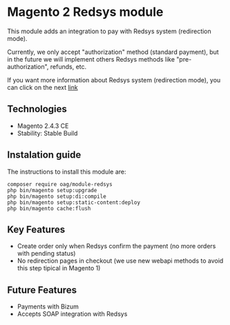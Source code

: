 # Magento 2 Redsys module
This module adds an integration to pay with Redsys system (redirection mode).

Currently, we only accept "authorization" method (standard payment), but in the future we will implement others Redsys methods like "pre-authorization", refunds, etc.

If you want more information about Redsys system (redirection mode), you can click on the next [link](https://pagosonline.redsys.es/conexion-redireccion.html)

## Technologies
- Magento 2.4.3 CE
- Stability: Stable Build

## Instalation guide
The instructions to install this module are:
```
composer require oag/module-redsys
php bin/magento setup:upgrade
php bin/magento setup:di:compile
php bin/magento setup:static-content:deploy
php bin/magento cache:flush
```
## Key Features
* Create order only when Redsys confirm the payment (no more orders with pending status)
* No redirection pages in checkout (we use new webapi methods to avoid this step tipical in Magento 1)

## Future Features
* Payments with Bizum
* Accepts SOAP integration with Redsys